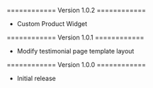 ============ Version 1.0.2 ============
+ Custom Product Widget

============ Version 1.0.1 ============
* Modify testimonial page template layout

============ Version 1.0.0 ============
* Initial release